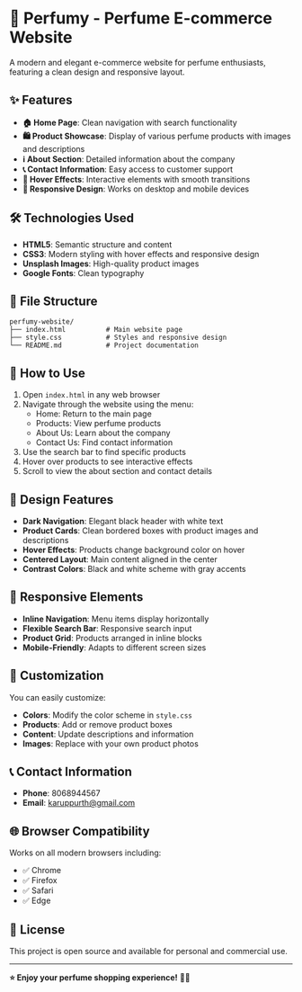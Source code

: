 # 🎀 Perfumy - Perfume E-commerce Website

A modern and elegant e-commerce website for perfume enthusiasts, featuring a clean design and responsive layout.

## ✨ Features

- **🏠 Home Page**: Clean navigation with search functionality
- **🛍️ Product Showcase**: Display of various perfume products with images and descriptions
- **ℹ️ About Section**: Detailed information about the company
- **📞 Contact Information**: Easy access to customer support
- **🎨 Hover Effects**: Interactive elements with smooth transitions
- **📱 Responsive Design**: Works on desktop and mobile devices

## 🛠️ Technologies Used

- **HTML5**: Semantic structure and content
- **CSS3**: Modern styling with hover effects and responsive design
- **Unsplash Images**: High-quality product images
- **Google Fonts**: Clean typography

## 📁 File Structure

```
perfumy-website/
├── index.html          # Main website page
├── style.css           # Styles and responsive design
└── README.md           # Project documentation
```

## 🚀 How to Use

1. Open `index.html` in any web browser
2. Navigate through the website using the menu:
   - Home: Return to the main page
   - Products: View perfume products
   - About Us: Learn about the company
   - Contact Us: Find contact information
3. Use the search bar to find specific products
4. Hover over products to see interactive effects
5. Scroll to view the about section and contact details

## 🎨 Design Features

- **Dark Navigation**: Elegant black header with white text
- **Product Cards**: Clean bordered boxes with product images and descriptions
- **Hover Effects**: Products change background color on hover
- **Centered Layout**: Main content aligned in the center
- **Contrast Colors**: Black and white scheme with gray accents

## 📱 Responsive Elements

- **Inline Navigation**: Menu items display horizontally
- **Flexible Search Bar**: Responsive search input
- **Product Grid**: Products arranged in inline blocks
- **Mobile-Friendly**: Adapts to different screen sizes

## 🔧 Customization

You can easily customize:
- **Colors**: Modify the color scheme in `style.css`
- **Products**: Add or remove product boxes
- **Content**: Update descriptions and information
- **Images**: Replace with your own product photos

## 📞 Contact Information

- **Phone**: 8068944567
- **Email**: karuppurth@gmail.com

## 🌐 Browser Compatibility

Works on all modern browsers including:
- ✅ Chrome
- ✅ Firefox
- ✅ Safari
- ✅ Edge

## 📄 License

This project is open source and available for personal and commercial use.

---

**⭐ Enjoy your perfume shopping experience!** 🌸✨
